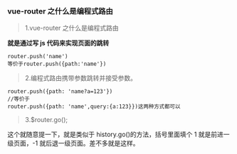 ### vue-router 之什么是编程式路由

> 1.vue-router 之什么是编程式路由

**就是通过写 js 代码来实现页面的跳转**

```
router.push('name')
等价于router.push({path:'name'})
```

> 2.编程式路由携带参数跳转并接受参数。

```
router.push({path: 'name?a=123'})
//等价于
router.push({path: 'name',query:{a:123}})这两种方式都可以
```

> 3.\$router.go();

这个就随意提一下，就是类似于 history.go()的方法，括号里面填个 1 就是前进一级页面，-1 就后退一级页面。差不多就是这样。
